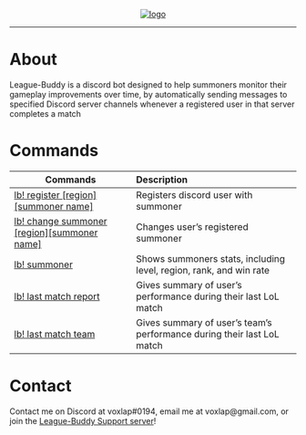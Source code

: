 <p align="center"><a href="https://discordapp.com/api/oauth2/authorize?client_id=419157772421300235&permissions=384000&scope=bot" target="_blank"><img src="https://raw.githubusercontent.com/voxlap/League-Discord-Buddy/master/Site/banner.png" alt="logo" title="Click to invite!"/></a></p>

<hr />

<h1 id="about">About</h1>
<p>League-Buddy is a discord bot designed to help summoners monitor their gameplay improvements over time, by automatically sending messages to specified Discord server channels whenever a registered user in that server completes a match</p>

<h1 id="commands">Commands</h1>

<table>
  <thead>
    <tr>
      <th><strong>Commands</strong></th>
      <th style="text-align: left"><strong>Description</strong></th>
    </tr>
  </thead>
  <tbody>
    <tr>
      <td><a href="https://raw.githubusercontent.com/voxlap/League-Discord-Buddy/master/Site/register.png" target="_blank">lb! register [region][summoner name]</a></td>
      <td style="text-align: left">Registers discord user with summoner</td>
    </tr>
    <tr>
      <td><a href="https://raw.githubusercontent.com/voxlap/League-Discord-Buddy/master/Site/change.png" target="_blank">lb! change summoner [region][summoner name]</a></td>
      <td style="text-align: left">Changes user’s registered summoner</td>
    </tr>
    <tr>
      <td><a href="https://raw.githubusercontent.com/voxlap/League-Discord-Buddy/master/Site/summoner.png" target="_blank">lb! summoner</a></td>
      <td style="text-align: left">Shows summoners stats, including level, region, rank, and win rate</td>
    </tr>
    <tr>
      <td><a href="https://raw.githubusercontent.com/voxlap/League-Discord-Buddy/master/Site/report.png" target="_blank">lb! last match report</a></td>
      <td style="text-align: left">Gives summary of user’s performance during their last LoL match</td>
    </tr>
    <tr>
      <td><a href="https://raw.githubusercontent.com/voxlap/League-Discord-Buddy/master/Site/team.png" target="_blank">lb! last match team</a></td>
      <td style="text-align: left">Gives summary of user’s team’s performance during their last LoL match</td>
    </tr>
  </tbody>
</table>

<h1 id="contact">Contact</h1>
<p>Contact me on Discord at voxlap#0194, email me at voxlap@gmail.com, or join the <a href="https://discord.gg/hgqmWPY" target="_blank">League-Buddy Support server</a>!</p>
